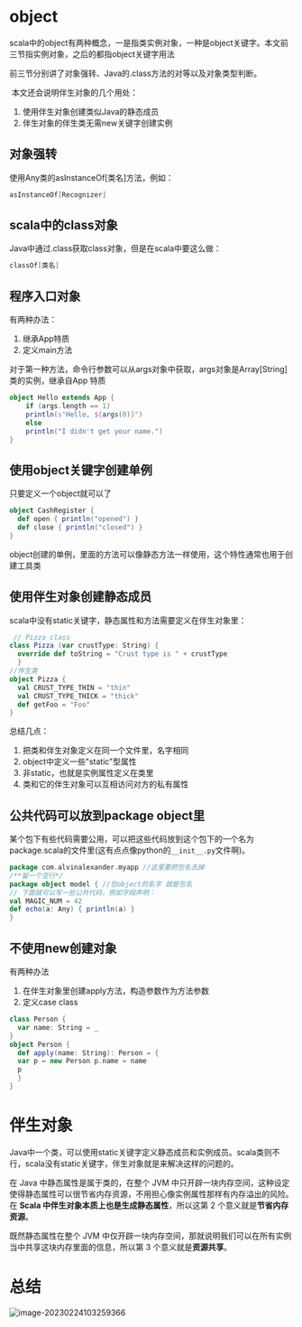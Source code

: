 # object

​      scala中的object有两种概念，一是指类实例对象，一种是object关键字。本文前三节指实例对象，之后的都指object关键字用法

前三节分别讲了对象强转、Java的.class方法的对等以及对象类型判断。

​      本文还会说明伴生对象的几个用处： 

1. 使用伴生对象创建类似Java的静态成员
2. 伴生对象的伴生类无需new关键字创建实例

## 对象强转

使用Any类的asInstanceOf[类名]方法，例如：

```scala
asInstanceOf[Recognizer]
```

## scala中的class对象

Java中通过.class获取class对象，但是在scala中要这么做：

```scala
classOf[类名]
```

## 程序入口对象

有两种办法：

1. 继承App特质
2. 定义main方法

对于第一种方法，命令行参数可以从args对象中获取，args对象是Array[String]类的实例，继承自App 特质

```scala
object Hello extends App {
    if (args.length == 1)
    println(s"Hello, ${args(0)}")
    else
    println("I didn't get your name.")
}
```



## 使用object关键字创建单例

只要定义一个object就可以了

```scala
object CashRegister {
  def open { println("opened") } 
  def close { println("closed") }
}
```

object创建的单例，里面的方法可以像静态方法一样使用，这个特性通常也用于创建工具类

## 使用伴生对象创建静态成员

scala中没有static关键字，静态属性和方法需要定义在伴生对象里：

```scala
 // Pizza class
class Pizza (var crustType: String) {
  override def toString = "Crust type is " + crustType
  }
//伴生类
object Pizza {
  val CRUST_TYPE_THIN = "thin" 
  val CRUST_TYPE_THICK = "thick" 
  def getFoo = "Foo"
}
```

总结几点：

1. 把类和伴生对象定义在同一个文件里，名字相同
2. object中定义一些"static"型属性
3. 非static，也就是实例属性定义在类里
4. 类和它的伴生对象可以互相访问对方的私有属性

## 公共代码可以放到package object里

某个包下有些代码需要公用，可以把这些代码放到这个包下的一个名为package.scala的文件里(这有点点像python的`__init__.py`文件啊)。

```scala
package com.alvinalexander.myapp //这里要把包名去掉
/**留一个空行*/
package object model { //包object的名字 就是包名
// 下面就可以写一些公共代码，例如字段声明： 
val MAGIC_NUM = 42
def echo(a: Any) { println(a) }
}
```



## 不使用new创建对象

有两种办法

1. 在伴生对象里创建apply方法，构造参数作为方法参数
2. 定义case class

```scala
class Person {
  var name: String = _
}
object Person {
  def apply(name: String): Person = {
  var p = new Person p.name = name
  p
  } 
}
```

# 伴生对象

Java中一个类，可以使用static关键字定义静态成员和实例成员。scala类则不行，scala没有static关键字，伴生对象就是来解决这样的问题的。

在 Java 中静态属性是属于类的，在整个 JVM 中只开辟一块内存空间，这种设定使得静态属性可以很节省内存资源，不用担心像实例属性那样有内存溢出的风险。在 **Scala 中伴生对象本质上也是生成静态属性**，所以这第 2 个意义就是**节省内存资源**。

既然静态属性在整个 JVM 中仅开辟一块内存空间，那就说明我们可以在所有实例当中共享这块内存里面的信息，所以第 3 个意义就是**资源共享**。



# 总结

![image-20230224103259366](https://piggo-picture.oss-cn-hangzhou.aliyuncs.com/image-20230224103259366.png)

